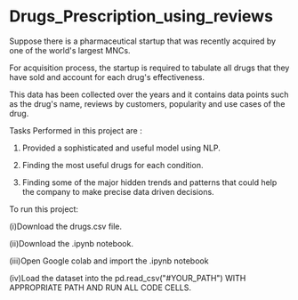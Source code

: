 # Drugs_Prescription_using_reviews

Suppose there is a pharmaceutical startup that was recently acquired by one of the world's largest MNCs.

For acquisition process, the startup is required to tabulate all drugs that they have sold and account for each drug's effectiveness.

This data has been collected over the years and it contains data points such as the drug's name, reviews by customers, popularity and use cases of the drug.

Tasks Performed in this project are : 

1. Provided a sophisticated and useful model using NLP.

2. Finding the most useful drugs for each condition.

3. Finding some of the major hidden trends and patterns that could help the company to make precise data driven decisions.

To run this project: 

(i)Download the drugs.csv file.

(ii)Download the .ipynb notebook.

(iii)Open Google colab and import the .ipynb notebook

(iv)Load the dataset into the pd.read_csv("#YOUR_PATH") WITH APPROPRIATE PATH AND RUN ALL CODE CELLS.


